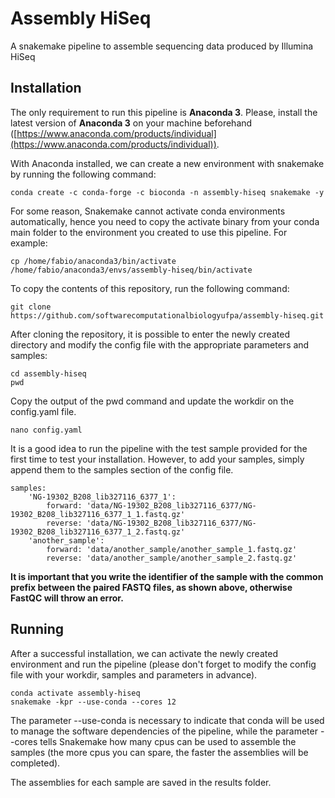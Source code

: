 # Assembly HiSeq

A snakemake pipeline to assemble sequencing data produced by Illumina HiSeq

## Installation

The only requirement to run this pipeline is **Anaconda 3**. Please, install the latest version of **Anaconda 3** on your machine beforehand ([https://www.anaconda.com/products/individual](https://www.anaconda.com/products/individual)).

With Anaconda installed, we can create a new environment with snakemake by running the following command:

```
conda create -c conda-forge -c bioconda -n assembly-hiseq snakemake -y
```

For some reason, Snakemake cannot activate conda environments automatically, hence you need to copy the activate binary from your conda main folder to the environment you created to use this pipeline. For example:

```
cp /home/fabio/anaconda3/bin/activate /home/fabio/anaconda3/envs/assembly-hiseq/bin/activate
```

To copy the contents of this repository, run the following command:

```
git clone https://github.com/softwarecomputationalbiologyufpa/assembly-hiseq.git
```

After cloning the repository, it is possible to enter the newly created directory and modify the config file with the appropriate parameters and samples:

```
cd assembly-hiseq
pwd
```

Copy the output of the pwd command and update the workdir on the config.yaml file.

```
nano config.yaml
```

It is a good idea to run the pipeline with the test sample provided for the first time to test your installation. However, to add your samples, simply append them to the samples section of the config file.

```
samples:
    'NG-19302_B208_lib327116_6377_1':
        forward: 'data/NG-19302_B208_lib327116_6377/NG-19302_B208_lib327116_6377_1_1.fastq.gz'
        reverse: 'data/NG-19302_B208_lib327116_6377/NG-19302_B208_lib327116_6377_1_2.fastq.gz'
    'another_sample':
        forward: 'data/another_sample/another_sample_1.fastq.gz'
        reverse: 'data/another_sample/another_sample_2.fastq.gz'
```

**It is important that you write the identifier of the sample with the common prefix between the paired FASTQ files, as shown above, otherwise FastQC will throw an error.**

## Running

After a successful installation, we can activate the newly created environment and run the pipeline (please don't forget to modify the config file with your workdir, samples and parameters in advance).

```
conda activate assembly-hiseq
snakemake -kpr --use-conda --cores 12
```

The parameter --use-conda is necessary to indicate that conda will be used to manage the software dependencies of the pipeline, while the parameter --cores tells Snakemake how many cpus can be used to assemble the samples (the more cpus you can spare, the faster the assemblies will be completed).

The assemblies for each sample are saved in the results folder.
